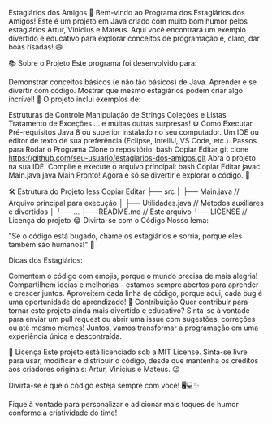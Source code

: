Estagiários dos Amigos 🚀
Bem-vindo ao Programa dos Estagiários dos Amigos!
Este é um projeto em Java criado com muito bom humor pelos estagiários Artur, Vinicius e Mateus. Aqui você encontrará um exemplo divertido e educativo para explorar conceitos de programação e, claro, dar boas risadas! 😄

📚 Sobre o Projeto
Este programa foi desenvolvido para:

Demonstrar conceitos básicos (e não tão básicos) de Java.
Aprender e se divertir com código.
Mostrar que mesmo estagiários podem criar algo incrível! 💪
O projeto inclui exemplos de:

Estruturas de Controle
Manipulação de Strings
Coleções e Listas
Tratamento de Exceções
... e muitas outras surpresas!
⚙️ Como Executar
Pré-requisitos
Java 8 ou superior instalado no seu computador.
Um IDE ou editor de texto de sua preferência (Eclipse, IntelliJ, VS Code, etc.).
Passos para Rodar o Programa
Clone o repositório:
bash
Copiar
Editar
git clone https://github.com/seu-usuario/estagiarios-dos-amigos.git
Abra o projeto na sua IDE.
Compile e execute o arquivo principal:
bash
Copiar
Editar
javac Main.java
java Main
Pronto! Agora é só se divertir e explorar o código. 🎉

🛠️ Estrutura do Projeto
less
Copiar
Editar
├── src
│   ├── Main.java           // Arquivo principal para execução
│   ├── Utilidades.java     // Métodos auxiliares e divertidos
│   └── ...
├── README.md               // Este arquivo
└── LICENSE                 // Licença do projeto
😂 Divirta-se com o Código
Nosso lema:

"Se o código está bugado, chame os estagiários e sorria, porque eles também são humanos!" 🤣

Dicas dos Estagiários:

Comentem o código com emojis, porque o mundo precisa de mais alegria!
Compartilhem ideias e melhorias – estamos sempre abertos para aprender e crescer juntos.
Aproveitem cada linha de código, porque aqui, cada bug é uma oportunidade de aprendizado!
🤝 Contribuição
Quer contribuir para tornar este projeto ainda mais divertido e educativo?
Sinta-se à vontade para enviar um pull request ou abrir uma issue com sugestões, correções ou até mesmo memes!
Juntos, vamos transformar a programação em uma experiência única e descontraída.

📜 Licença
Este projeto está licenciado sob a MIT License. Sinta-se livre para usar, modificar e distribuir o código, desde que mantenha os créditos aos criadores originais: Artur, Vinicius e Mateus. 😉

Divirta-se e que o código esteja sempre com você!
🖥️💻✨

Fique à vontade para personalizar e adicionar mais toques de humor conforme a criatividade do time!
